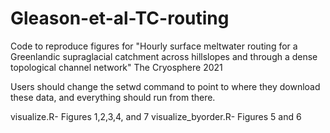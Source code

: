 # Gleason-et-al-TC-routing

Code to reproduce figures for "Hourly surface meltwater routing for a Greenlandic supraglacial catchment across hillslopes and through a dense topological channel network" The Cryosphere 2021

Users should change the setwd command to point to where they download these data, and everything should run from there.

visualize.R- Figures 1,2,3,4, and 7
visualize_byorder.R- Figures 5 and 6